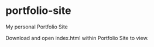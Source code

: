 # portfolio-site
My personal Portfolio Site

Download and open index.html within Portfolio Site to view.
